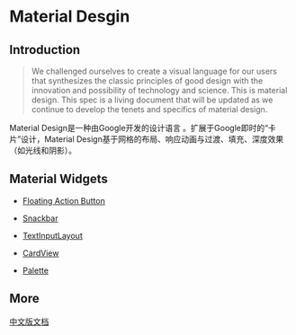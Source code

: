 # Material Desgin

## Introduction

>  We challenged ourselves to create a visual language for our users that synthesizes the classic principles of good design with the innovation and possibility of technology and science. This is material design. This spec is a living document that will be updated as we continue to develop the tenets and specifics of material design.

Material Design是一种由Google开发的设计语言 。扩展于Google即时的“卡片”设计，Material Design基于网格的布局、响应动画与过渡、填充、深度效果（如光线和阴影）。

## Material Widgets

* [Floating Action Button](https://github.com/qiaoyunrui/StudyNote/blob/master/MaterialDesign/Floating%20Action%20Button.md)

* [Snackbar](https://github.com/qiaoyunrui/StudyNote/blob/master/MaterialDesign/Snackbar.md)

* [TextInputLayout](https://github.com/qiaoyunrui/StudyNote/blob/master/MaterialDesign/TextInputLayout.md)

* [CardView](https://github.com/qiaoyunrui/StudyNote/blob/master/MaterialDesign/CardView.md)

* [Palette]()

## More

  [中文版文档](https://github.com/qiaoyunrui/StudyNote/blob/master/Downloads/Material%20Design%20%E4%B8%AD%E6%96%87%E7%89%88%20-%20v1.1.pdf)
